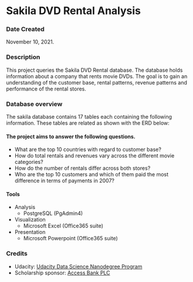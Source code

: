 # Sakila DVD Rental Analysis 

### Date Created
November 10, 2021.

### Description
This project queries the Sakila DVD Rental database. The database holds information about a company that rents movie DVDs. The goal is to gain an understanding of the customer base, rental patterns, revenue patterns and performance of the rental stores. 

### Database overview
The sakila database contains 17 tables each containing the following information. These tables are related as shown with the ERD below:
![]()

#### The project aims to answer the following questions.
- What are the top 10 countries with regard to customer base?
- How do total rentals and revenues vary across the different movie categories? 
- How do the number of rentals differ across both stores? 
- Who are the top 10 customers and which of them paid the most difference in terms of payments in 2007? 

#### Tools
- Analysis
    * PostgreSQL (PgAdmin4)
- Visualization
    * Microsoft Excel (Office365 suite)
- Presentation
    * Microsoft Powerpoint (Office365 suite)

### Credits
- Udacity: [Udacity Data Science Nanodegree Program](https://www.udacity.com/course/data-scientist-nanodegree--nd025)
- Scholarship sponsor: [Access Bank PLC](https://www.accessbankplc.com/)